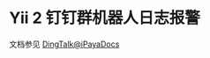# Yii 2 钉钉群机器人日志报警

文档参见 [DingTalk@iPayaDocs](https://github.com/iPaya/iPaya-docs/blob/master/docs/ding-talk/README.md)
